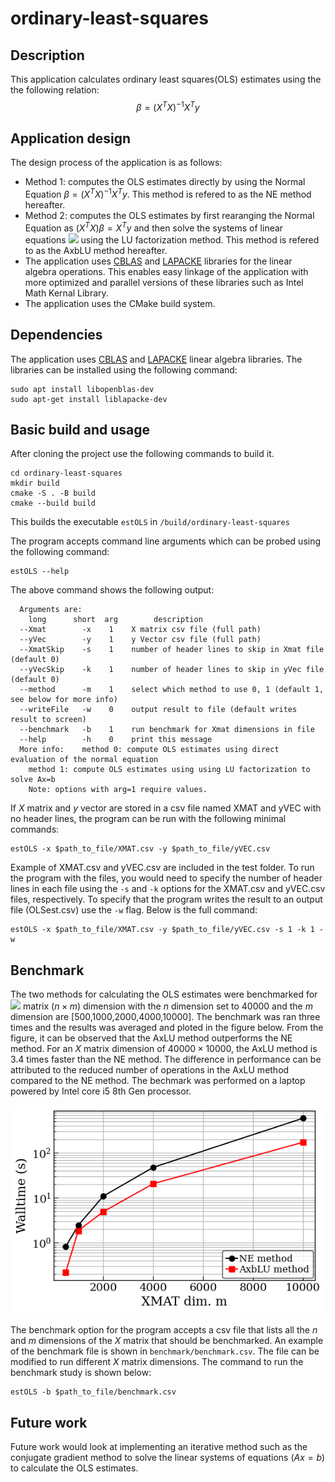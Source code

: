 # ordinary-least-squares

## Description
This application calculates ordinary least squares(OLS) estimates using the the following relation:
$$ \beta = (X^{T}X)^{-1}X^{T}y $$

## Application design
The design process of the application is as follows:
* Method 1: computes the OLS estimates directly by using the Normal Equation $\beta = (X^{T}X)^{-1}X^{T}y$. This method is refered to as the NE method hereafter.
* Method 2: computes the OLS estimates by first rearanging the Normal Equation as $(X^{T}X) \beta = X^{T}y$ and then solve the systems of linear equations <img src="https://render.githubusercontent.com/render/math?math=Ax = b"> using the LU factorization method. This method is refered to as the AxbLU method hereafter.
* The application uses [CBLAS](http://www.netlib.org/blas/) and [LAPACKE](https://www.netlib.org/lapack/lapacke.html) libraries for the linear algebra operations. This enables easy linkage of the application with more optimized and parallel versions of these libraries such as Intel Math Kernal Library. 
* The application uses the CMake build system.

## Dependencies
The application uses [CBLAS](http://www.netlib.org/blas/) and [LAPACKE](https://www.netlib.org/lapack/lapacke.html) linear algebra libraries. The libraries can be installed using the following command:
```
sudo apt install libopenblas-dev
sudo apt-get install liblapacke-dev
```

## Basic build and usage
After cloning the project use the following commands to build it.
```
cd ordinary-least-squares
mkdir build
cmake -S . -B build
cmake --build build
```
This builds the executable `estOLS` in `/build/ordinary-least-squares`

The program accepts command line arguments which can be probed using the following command:
```
estOLS --help
```
The above command shows the following output:
```
  Arguments are:
    long      short  arg        description
  --Xmat        -x    1    X matrix csv file (full path)
  --yVec        -y    1    y Vector csv file (full path)
  --XmatSkip    -s    1    number of header lines to skip in Xmat file (default 0)
  --yVecSkip    -k    1    number of header lines to skip in yVec file (default 0)
  --method      -m    1    select which method to use 0, 1 (default 1, see below for more info)
  --writeFile   -w    0    output result to file (default writes result to screen)
  --benchmark   -b    1    run benchmark for Xmat dimensions in file
  --help        -h    0    print this message
  More info:    method 0: compute OLS estimates using direct evaluation of the normal equation
    method 1: compute OLS estimates using using LU factorization to solve Ax=b
    Note: options with arg=1 require values.
```

If $X$ matrix and $y$ vector are stored in a csv file named XMAT and yVEC with no header lines, the program can be run with the following minimal commands:
```
estOLS -x $path_to_file/XMAT.csv -y $path_to_file/yVEC.csv
```

Example of XMAT.csv and yVEC.csv are included in the test folder. To run the program with the files, you would need to specify the number of header lines in each file using the `-s` and `-k` options for the XMAT.csv and yVEC.csv files, respectively. To specify that the program writes the result to an output file (OLSest.csv) use the `-w` flag. Below is the full command:
```
estOLS -x $path_to_file/XMAT.csv -y $path_to_file/yVEC.csv -s 1 -k 1 -w
```

## Benchmark
The two methods for calculating the OLS estimates were benchmarked for <img src="https://render.githubusercontent.com/render/math?math=X"> matrix $(n \times m)$ dimension with the $n$ dimension set to $40000$ and the $m$ dimension are [500,1000,2000,4000,10000]. The benchmark was ran three times and the results was averaged and ploted in the figure below. From the figure, it can be observed that the AxLU method outperforms the NE method. For an $X$ matrix dimension of $40000 \times 10000$, the AxLU method is $3.4$ times faster than the NE method. The difference in performance can be attributed to the reduced number of operations in the AxLU method compared to the NE method. The bechmark was performed on a laptop powered by Intel core i5 8th Gen processor.

![benchmark result plot](benchmark/benchmark_plot.png?raw=true "Benchmark results")

The benchmark option for the program accepts a csv file that lists all the $n$ and $m$ dimensions of the $X$ matrix that should be benchmarked. An example of the benchmark file is shown in `benchmark/benchmark.csv`. The file can be modified to run different $X$ matrix dimensions. The command to run the benchmark study is shown below:
```
estOLS -b $path_to_file/benchmark.csv
```

## Future work
Future work would look at implementing an iterative method such as the conjugate gradient method to solve the linear systems of equations $(Ax = b)$ to calculate the OLS estimates.